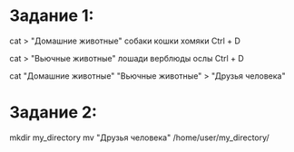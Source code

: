 # Задание 1:

cat > "Домашние животные"
собаки
кошки
хомяки
Ctrl + D

cat > "Вьючные животные"
лошади
верблюды
ослы
Ctrl + D

cat "Домашние животные" "Вьючные животные" > "Друзья человека"

# Задание 2:

mkdir my_directory
mv "Друзья человека" /home/user/my_directory/


